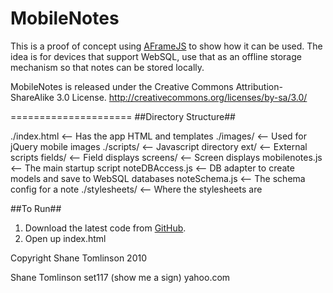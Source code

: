 MobileNotes
===========

This is a proof of concept using [AFrameJS](http://www.aframejs.com) to show how it can be used.  The idea is for devices that
support WebSQL, use that as an offline storage mechanism so that notes can be stored locally.



MobileNotes is released under the Creative Commons Attribution-ShareAlike 3.0 License.
http://creativecommons.org/licenses/by-sa/3.0/



=====================
##Directory Structure##

./index.html                             <-- Has the app HTML and templates
./images/                                <-- Used for jQuery mobile images
./scripts/                               <-- Javascript directory
          ext/                           <-- External scripts
          fields/                        <-- Field displays
          screens/                       <-- Screen displays
          mobilenotes.js                 <-- The main startup script
          noteDBAccess.js                <-- DB adapter to create models and save to WebSQL databases
          noteSchema.js                  <-- The schema config for a note
./stylesheets/                           <-- Where the stylesheets are


##To Run##
1. Download the latest code from [GitHub](http://www.github.com/stomlinson/MobileNotes).
2. Open up index.html

Copyright Shane Tomlinson 2010



Shane Tomlinson
set117 (show me a sign) yahoo.com
